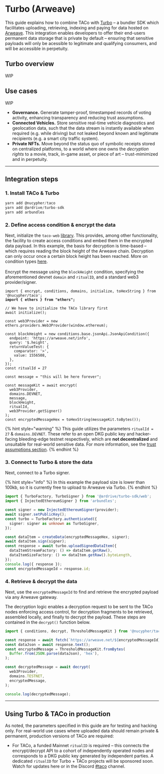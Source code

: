 # Turbo (Arweave)

This guide explains how to combine TACo with [Turbo](https://docs.ardrive.io/docs/turbo/what-is-turbo.html) – a bundler SDK which facilitates uploading, retrieving, indexing and paying for data hosted on [Arweave](https://search.brave.com/search?q=arweave+docs\&source=desktop). This integration enables developers to offer their end-users permanent data storage that is private by default – ensuring that sensitive payloads will only be acessible to legitimate and qualifying consumers, and will be accessible in perpetuity.&#x20;

## Turbo overview

WIP

## Use cases&#x20;

WIP

* **Governance.** Generate tamper-proof, timestamped records of voting activity, enhancing transparency and reducing trust assumptions.&#x20;
* **Connected Vehicles.** Store sensitive real-time vehicle diagnostics and geolocation data, such that the data stream is instantly available when required (e.g. while driving) but not leaked beyond known and legitimate recipients (e.g. a smart city traffic system).&#x20;
* **Private NFTs.** Move beyond the status quo of symbolic receipts stored on centralized platforms, to a world where one owns the _decryption rights_ to a movie, track, in-game asset, or piece of art – trust-mimimized and in perpetuity.&#x20;

***

## Integration steps&#x20;

### 1. Install TACo & Turbo&#x20;

```typescript
yarn add @nucypher/taco
yarn add @ardrive/turbo-sdk
yarn add arbundles
```

### 2. Define access condition & encrypt the data&#x20;

Next, initialize the `taco-web` [library](https://github.com/nucypher/taco-web). This provides, among other functionality, the facility to create access conditions and embed them in the encrypted data payload. In this example, the basis for decryption is time-based – which requires reading the block height of the Arweave chain. Decryption can only occur once a certain block height has been reached. More on condition types [here](../conditions/).\
\
Encrypt the message using the `blockHeight` condition, specifying the aforementioned devnet `domain` and `ritualID`, and a standard web3 provider/signer.&#x20;

<pre class="language-typescript"><code class="lang-typescript">import { encrypt, conditions, domains, initialize, toHexString } from '@nucypher/taco';
<strong>import { ethers } from "ethers";
</strong>
// We have to initialize the TACo library first
await initialize();

const web3Provider = new ethers.providers.Web3Provider(window.ethereum);

const blockHeight = new conditions.base.jsonApi.JsonApiCondition({
  endpoint: 'https://arweave.net/info',
  query: '$.height',
  returnValueTest: {
    comparator: '>',
    value: 1556508,
  },
});
const ritualId = 27

const message = "this will be here forever";

const messageKit = await encrypt(
  web3Provider,
  domains.DEVNET,
  message,
  blockHeight,
  ritualId,
  web3Provider.getSigner() 
);
const encryptedMessageHex = toHexString(messageKit.toBytes());
</code></pre>

{% hint style="warning" %}
This guide utilizes the parameters `ritualId = 27` & `domains.DEVNET`. These refer to an open DKG public key and hacker-facing bleeding-edge testnet respectively, which  are **not decentralized** and unsuitable for real-world sensitive data. For more information, see the [trust assumptions section](../trust-assumptions/).&#x20;
{% endhint %}

### 3. Connect to Turbo & store the data&#x20;

&#x20;Next, connect to a Turbo signer.&#x20;

{% hint style="info" %}
In this example the payload size is lower than 100kb, so it is currently free to upload to Arweave via Turbo.&#x20;
{% endhint %}

```typescript
import { TurboFactory, TurboSigner } from '@ardrive/turbo-sdk/web';
import { InjectedEthereumSigner } from 'arbundles';

const signer = new InjectedEthereumSigner(provider);
await signer.setPublicKey();
const turbo = TurboFactory.authenticated({
  signer: signer as unknown as TurboSigner,
});

const dataItem = createData(encryptedMessageHex, signer);
await dataItem.sign(signer);
const response = await turbo.uploadSignedDataItem({
  dataItemStreamFactory: () => dataItem.getRaw(),
  dataItemSizeFactory: () => dataItem.getRaw().byteLength,
});
console.log({ response });
const encryptedMessageId = response.id;
```

### 4. Retrieve & decrypt the data

Next, use the `encryptedMessageId` to find and retrieve the encrypted payload via any Arweave gateway.

The decryption logic enables a decryption request to be sent to the TACo nodes enforcing access control, for decryption fragments to be retrieved, assembled locally, and finally to decrypt the payload. These steps are contained in the `decrypt()` function below.&#x20;

```typescript
import { conditions, decrypt, ThresholdMessageKit } from '@nucypher/taco';

const response = await fetch(`https://arweave.net/${encryptedMessageId}`);
const dataJson = await response.text();
const encryptedMessage = ThresholdMessageKit.fromBytes(
  Buffer.from(JSON.parse(dataJson), 'hex'),
);

const decryptedMessage = await decrypt(
  web3Provider,
  domains.TESTNET,
  encryptedMessage,
);

console.log(decryptedMessage);
```

***

## Using Turbo & TACo in production&#x20;

As noted, the parameters specified in this guide are for testing and hacking only. For real-world use cases where uploaded data should remain private & permanent, production versions of TACo are required:

* For TACo, a funded Mainnet `ritualID` is required – this connects the encrypt/decrypt API to a cohort of independently operated nodes and corresponds to a DKG public key generated by independent parties. A dedicated `ritualID` for Turbo + TACo projects will be sponsored soon. Watch for updates here or in the Discord [#taco](https://discord.com/channels/866378471868727316/870383642751430666) channel.&#x20;
